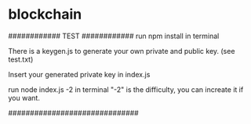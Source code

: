 # blockchain


############ TEST ############
run npm install in terminal

There is a keygen.js to generate your own private and public key. (see test.txt)

Insert your generated private key in index.js

run node index.js -2 in terminal
"-2" is the difficulty, you can increate it if you want.

##############################

